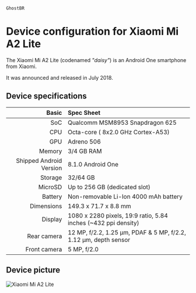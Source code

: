                                                                       GhostBR
 
 Device configuration for Xiaomi Mi A2 Lite
 =========================================
 
  The Xiaomi Mi A2 Lite (codenamed _"daisy"_) is an Android One smartphone from Xiaomi.
 
  It was announced and released in July 2018.
 
  ## Device specifications
 
  Basic   | Spec Sheet
 -------:|:-------------------------
 SoC     | Qualcomm MSM8953 Snapdragon 625
 CPU     | Octa-core ( 8x2.0 GHz Cortex-A53)
 GPU     | Adreno 506
 Memory  | 3/4 GB RAM
 Shipped Android Version | 8.1.0 Android One
 Storage | 32/64 GB
 MicroSD | Up to 256 GB (dedicated slot)
 Battery | Non-removable Li-Ion 4000 mAh battery
 Dimensions | 149.3 x 71.7 x 8.8 mm
 Display | 1080 x 2280 pixels, 19:9 ratio, 5.84 inches (~432 ppi density)
 Rear camera  | 12 MP, f/2.2, 1.25 μm, PDAF & 5 MP, f/2.2, 1.12 μm, depth sensor
 Front camera  | 5 MP, f/2.0
 
  ## Device picture
 
  ![Xiaomi Mi A2 Lite](https://i01.appmifile.com/webfile/globalimg/products/pc/D1S/black_phone.png "Xiaomi Mi A2 Lite in black")
